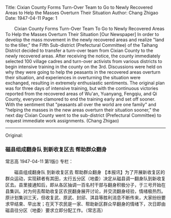 Title: Cixian County Forms Turn-Over Team to Go to Newly Recovered Areas to Help the Masses Overturn Their Situation
Author: Chang Zhigao
Date: 1947-04-11
Page: 1

　　Cixian County Forms Turn-Over Team
    To Go to Newly Recovered Areas
    To Help the Masses Overturn Their Situation
    [Our Newspaper] In order to develop the mass movement in the newly recovered areas and realize "land to the tiller," the Fifth Sub-district (Prefectural Committee) of the Taihang District decided to transfer a turn-over team from Cixian County to the newly recovered areas. After receiving the notice, the county immediately selected 100 village cadres and turn-over activists from various districts to begin intensive training in the county on the 3rd. Discussions were held on why they were going to help the peasants in the recovered areas overturn their situation, and experiences in overturning the situation were exchanged, resulting in extremely enthusiastic sentiments. The original plan was for three days of intensive training, but with the continuous victories reported from the recovered areas of Wu'an, Yuanyang, Fengqiu, and Qi County, everyone clamored to end the training early and set off sooner. With the sentiment that "peasants all over the world are one family" and "helping the masses in the new areas overturn their situation sooner," the next day Cixian County went to the sub-district (Prefectural Committee) to request immediate work assignments. (Chang Zhigao)



<hr /> 

Original: 


### 磁县组成翻身队  到新收复区去  帮助群众翻身
常志高
1947-04-11
第1版()
专栏：

　　磁县组成翻身队
    到新收复区去
    帮助群众翻身
    【本报讯】为了开展新收复区的群众运动，实现耕者有其田，太行五分区（地委）决定从磁县调一翻身队到新收复区去。县里接通知后，即从各区抽调一百名村干部与翻身积极分子，于三号开始在县集训。对为何去帮助收复区农民翻身展开讨论，并交流翻身经验，情绪极热烈。原计划集训三天，但收复武、原武、封邱、淇县等胜利消息不断传来，大家纷纷要求早结束、早出发；在天下农民是一家、帮助新区群众早翻身的情绪下，次日即由磁县往分区（地委）要求立即分配工作。（常志高）

